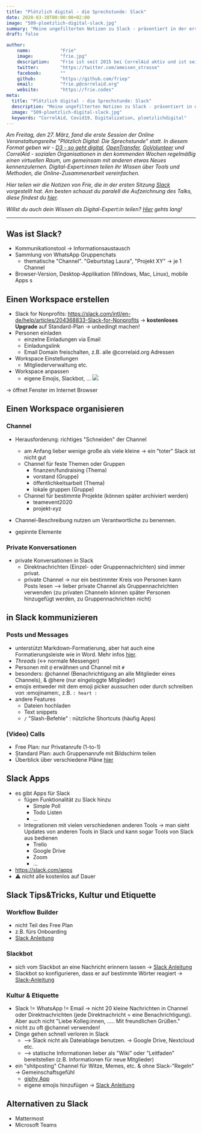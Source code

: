 ```yaml
---
title: "Plötzlich digital - die Sprechstunde: Slack"
date: 2020-03-30T00:00:00+02:00
image: "509-ploetzlich-digital-slack.jpg"
summary: "Meine ungefilterten Notizen zu Slack - präsentiert in der ersten Sitzung von 'Plötzlich digital: Die Sprechstunde.'"
draft: false

author: 
    name:           "Frie"
    image:          "frie.jpg"
    description:    "Frie ist seit 2015 bei CorrelAid aktiv und ist seit Februar 2020 hauptamtlich angestellt bei CorrelAid. Sie ist dort - zusammen mit Manuel - verantwortlich für die Koordination der Projekte, kümmert sich mit Jasmin um das Wissensmanagement und programmiert gerne interne Tools.  Bei alldem kann sie aus ihrer zweijährigen Berufserfahrung als IT Consultant schöpfen, während derer sie viel über Projektarbeit und deren technische Umsetzung lernen durfte. "
    twitter:        "https://twitter.com/ameisen_strasse"
    facebook:       ""
    github:         "https://github.com/friep"
    email:          "frie.p@correlaid.org"
    website:        "https://frie.codes"
meta:
  title: "Plötzlich digital - die Sprechstunde: Slack"
  description: "Meine ungefilterten Notizen zu Slack - präsentiert in der ersten Sitzung von 'Plötzlich digital: Die Sprechstunde.'"
  image: "509-ploetzlich-digital-slack.jpg"
  keywords: "CorrelAid, Covid19, Digitalization, ploetzlichdigital"
---
```


*Am Freitag, den 27. März, fand die erste Session der Online Veranstaltungsreihe "Plötzlich Digital: Die Sprechstunde" statt. In diesem Format geben wir - [D3 - so geht digital](https://so-geht-digital.de/), [OpenTransfer](https://opentransfer.de/), [GoVolunteer](govolunteer.com/) und CorrelAid - sozialen Organisationen in den kommenden Wochen regelmäßig einen virtuellen Raum, um gemeinsam mit anderen etwas Neues kennenzulernen. Digital-Expert:innen teilen ihr Wissen über Tools und Methoden, die Online-Zusammenarbeit vereinfachen.*

*Hier teilen wir die Notizen von Frie, die in der ersten Sitzung [Slack](https://slack.com/intl/en-de/help/articles/204368833-Slack-for-Nonprofits) vorgestellt hat. Am besten schaust du paralell die Aufzeichnung des Talks, diese findest du [hier]().*

*Willst du auch dein Wissen als Digital-Expert:in teilen? [Hier](https://forms.gle/4GbxAR9S15R9UhyG6) gehts lang!*

----


## Was ist Slack?
- Kommunikationstool -> Informationsaustausch
- Sammlung von WhatsApp Gruppenchats 
    - thematische "Channel". "Geburtstag Laura", "Projekt XY" -> je 1 Channel 
- Browser-Version, Desktop-Applikation (Windows, Mac, Linux), mobile Apps
s
## Einen Workspace erstellen
- Slack for Nonprofits: https://slack.com/intl/en-de/help/articles/204368833-Slack-for-Nonprofits -> **kostenloses Upgrade** auf Standard-Plan -> unbedingt machen!
- Personen einladen
    - einzelne Einladungen via Email
    - Einladungslink 
    - Email Domain freischalten, z.B. alle @correlaid.org Adressen
- Workspace Einstellungen 
    - Mitgliederverwaltung etc. 
- Workspace anpassen
    - eigene Emojis, Slackbot, ...
![](https://i.imgur.com/3pbhoUs.png)

-> öffnet Fenster im Internet Browser 

## Einen Workspace organisieren
### Channel
- Herausforderung: richtiges "Schneiden" der Channel
    - am Anfang lieber wenige große als viele kleine -> ein "toter" Slack ist nicht gut 
    - Channel für feste Themen oder Gruppen
        - finanzen/fundraising (Thema)
        - vorstand (Gruppe)
        - öffentlichkeitsarbeit (Thema)
        - lokale gruppen (Gruppe)
    - Channel für bestimmte Projekte (können später archiviert werden)
        - teamevent2020
        - projekt-xyz

- Channel-Beschreibung nutzen um Verantwortliche zu benennen. 
- gepinnte Elemente


### Private Konversationen
- private Konversationen in Slack
    - Direktnachrichten (Einzel- oder Gruppennachrichten) sind immer privat.
    - private Channel -> nur ein bestimmter Kreis von Personen kann Posts lesen
--> lieber private Channel als Gruppennachrichten verwenden (zu privaten Channeln können später Personen hinzugefügt werden, zu Gruppennachrichten nicht)


## in Slack kommunizieren
### Posts und Messages 
- unterstützt Markdown-Formatierung, aber hat auch eine Formatierungsleiste wie in Word. Mehr infos [hier](https://slack.com/intl/de-de/help/articles/202288908-Nachrichten-formatieren).
- *Threads* (<-> normale Messenger)
- Personen mit `@` erwähnen und Channel mit `#`
- besonders: @channel (Benachrichtigung an alle Mitglieder eines Channels), & @here (nur eingeloggte Mitglieder)
- emojis entweder mit dem emoji picker aussuchen oder durch schreiben von :emojinamen:, z.B. `: heart :`
- andere Features
    - Dateien hochladen
    - Text snippets
    - `/` "Slash-Befehle" : nützliche Shortcuts (häufig Apps)


### (Video) Calls 
- Free Plan: nur Privatanrufe (1-to-1)
- Standard Plan: auch Gruppenanrufe mit Bildschirm teilen
- Überblick über verschiedene Pläne [hier](https://slack.com/intl/de-de/pricing<)

## Slack Apps
- es gibt Apps für Slack
    - fügen Funktionalität zu Slack hinzu
        - Simple Poll
        - Todo Listen
        - ...
    -  Integrationen mit vielen verschiedenen anderen Tools -> man sieht Updates von anderen Tools in Slack und kann sogar Tools von Slack aus bedienen
        - Trello
        - Google Drive
        - Zoom
        - ...
- https://slack.com/apps
- :warning: nicht alle kostenlos auf Dauer


## Slack Tips&Tricks, Kultur und Etiquette
### Workflow Builder 
- nicht Teil des Free Plan
- z.B. fürs Onboarding
- [Slack Anleitung](https://slack.com/intl/de-de/help/articles/360035692513-Anleitung-zum-Workflow-Builder)
### Slackbot
- sich vom Slackbot an eine Nachricht erinnern lassen -> [Slack Anleitung](https://slack.com/intl/de-de/help/articles/208423427-Erinnerungen-einrichten) 
- Slackbot so konfigurieren, dass er auf bestimmte Wörter reagiert -> [Slack-Anleitung](https://slack.com/intl/de-de/help/articles/202026038-Eine-Einf%C3%BChrung-in-Slackbot) 


### Kultur & Etiquette
- Slack != WhatsApp != Email -> nicht 20 kleine Nachrichten in Channel oder Direktnachrichten (jede Direktnachricht = eine Benachrichtigung). Aber auch nicht "Liebe Kolleg:innen, ..... Mit freundlichen Grüßen." 
- nicht zu oft @channel verwenden!
- Dinge gehen schnell verloren in Slack
    - --> Slack nicht als Dateiablage benutzen. -> Google Drive, Nextcloud etc.
    - --> statische Informationen lieber als "Wiki" oder "Leitfaden" bereitstellen (z.B. Informationen für neue Mitglieder)
- ein "shitposting" Channel für Witze, Memes, etc. & ohne Slack-"Regeln" -> Gemeinschaftsgefühl
    - [giphy App](https://slack.com/apps/A0F827J2C-giphy)
    - eigene emojis hinzufügen -> [Slack Anleitung](https://slack.com/intl/de-de/help/articles/206870177-Benutzerdefiniertes-Emoji-hinzuf%C3%BCgen) 

## Alternativen zu Slack
- Mattermost
- Microsoft Teams

